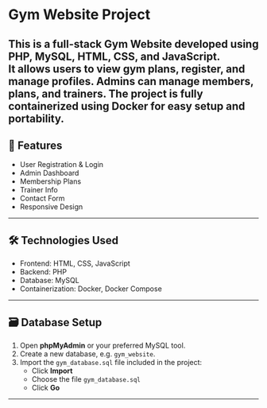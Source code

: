 # Gym Website Project

This is a full-stack Gym Website developed using **PHP**, **MySQL**, **HTML**, **CSS**, and **JavaScript**.  
It allows users to view gym plans, register, and manage profiles. Admins can manage members, plans, and trainers.
The project is fully containerized using **Docker** for easy setup and portability.
---

## 🚀 Features

- User Registration & Login
- Admin Dashboard
- Membership Plans
- Trainer Info
- Contact Form
- Responsive Design

---

## 🛠️ Technologies Used

- Frontend: HTML, CSS, JavaScript
- Backend: PHP
- Database: MySQL
- Containerization: Docker, Docker Compose

---

## 🗃️ Database Setup

1. Open **phpMyAdmin** or your preferred MySQL tool.
2. Create a new database, e.g. `gym_website`.
3. Import the `gym_database.sql` file included in the project:
   - Click **Import**
   - Choose the file `gym_database.sql`
   - Click **Go**

---

